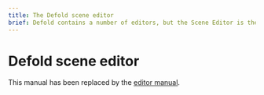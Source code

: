 ```yaml
---
title: The Defold scene editor
brief: Defold contains a number of editors, but the Scene Editor is the one used the most. This manual explains how to use it.
---
```


# Defold scene editor

This manual has been replaced by the [editor manual](/manuals/editor).
